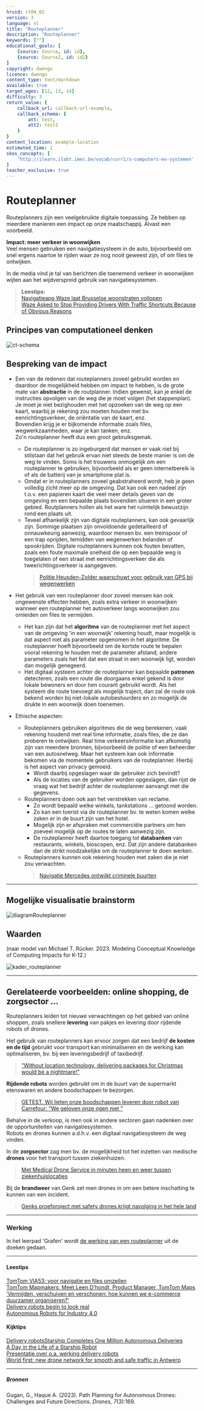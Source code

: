 ```yaml
---
hruid: ct04_02
version: 3
language: nl
title: "Routeplanner"
description: "Routeplanner"
keywords: [""]
educational_goals: [
    {source: Source, id: id}, 
    {source: Source2, id: id2}
]
copyright: dwengo
licence: dwengo
content_type: text/markdown
available: true
target_ages: [12, 13, 14]
difficulty: 3
return_value: {
    callback_url: callback-url-example,
    callback_schema: {
        att: test,
        att2: test2
    }
}
content_location: example-location
estimated_time: 1
skos_concepts: [
    'http://ilearn.ilabt.imec.be/vocab/curr1/s-computers-en-systemen'
]
teacher_exclusive: true
---
```

# Routeplanner

Routeplanners zijn een veelgebruikte digitale toepassing. Ze hebben op meerdere manieren een impact op onze maatschappij.
Alvast een voorbeeld.

**Impact: meer verkeer in woonwijken**<br>
Veel mensen gebruiken een navigatiesysteem in de auto, bijvoorbeeld om snel ergens naartoe te rijden waar ze nog nooit geweest zijn, of om files te ontwijken.

In de media vind je tal van berichten die toenemend verkeer in woonwijken wijten aan het wijdverspreid gebruik van navigatiesystemen.

> **Leestips:**<br>
> [Navigatieapp Waze laat Brusselse woonstraten vollopen](https://www.bruzz.be/analyse/navigatieapp-waze-laat-brusselse-woonstraten-vollopen-2019-09-18)<br>
> [Waze Asked to Stop Providing Drivers With Traffic Shortcuts Because of Obvious Reasons](https://www.autoevolution.com/news/waze-asked-to-stop-providing-drivers-with-traffic-shortcuts-because-of-obvious-reasons-215490.html)

## Principes van computationeel denken

![ct-schema](@learning-object/m_ct04_02/nl/3)
 
## Bespreking van de impact

-  Een van de redenen dat routeplanners zoveel gebruikt worden en daardoor de mogelijkheid hebben om impact te hebben, is de grote mate van **abstractie** in de routplanner. Indien gewenst, kan je enkel de instructies opvolgen van de weg die je moet volgen (het stappenplan). Je moet je niet bezighouden met het opzoeken van de weg op een kaart, waarbij je rekening zou moeten houden met bv. eenrichtingsverkeer, de oriëntatie van de kaart, enz. <br> Bovendien krijg je er bijkomende informatie zoals files, wegwerkzaamheden, waar je kan tanken, enz. <br> Zo'n routeplanner heeft dus een groot gebruiksgemak.
    - De routeplanner is zo ingeburgerd dat mensen er vaak niet bij stilstaan dat het gebruik ervan niet steeds de beste manier is om de weg te vinden. Soms is het trouwens onmogelijk om een routeplanner te gebruiken, bijvoorbeeld als er geen internetbereik is of als de batterij van je smartphone plat is.
    - Omdat er in routeplanners zoveel geabstraheerd wordt, heb je geen volledig zicht meer op de omgeving. Dat kan ook een nadeel zijn t.o.v. een papieren kaart die veel meer details geven van de omgeving en een bepaalde plaats bovendien situeren in een groter gebied. Routplanners hollen als het ware het ruimtelijk bewustzijn rond een plaats uit. 
    - Teveel afhankelijk zijn van digitale routeplanners, kan ook gevaarlijk zijn. Sommige plaatsen zijn onvoldoende gedetailleerd of onnauwkeurig aanwezig, waardoor mensen bv. een treinspoor of een trap oprijden, temidden van wegenwerken belanden of spookrijden. Digitale routeplanners kunnen ook fouten bevatten, zoals een foute maximale snelheid die op een bepaalde weg is toegelaten of een straat met eenrichtingsverkeer die als tweerichtingsverkeer is aangegeven.
      > [Politie Heusden-Zolder waarschuwt voor gebruik van GPS bij wegenwerken](https://www.vrt.be/vrtnws/nl/2021/09/23/politie-heusden-zolder-waarschuwt-voor-gebruik-van-gps-bij-wegen/)

-  Het gebruik van een routeplanner door zoveel mensen kan ook ongewenste effecten hebben, zoals extra verkeer in woonwijken wanneer een routeplanner het autoverkeer langs woonwijken zou omleiden om files te vermijden.
    - Het kan zijn dat het **algoritme** van de routeplanner met het aspect van de omgeving 'in een woonwijk' rekening houdt, maar mogelijk is dat aspect niet als parameter opgenomen in het algoritme. De routeplanner hoeft bijvoorbeeld om de kortste route te bepalen vooral rekening te houden met de parameter afstand; andere parameters zoals het feit dat een straat in een woonwijk ligt, worden dan mogelijk genegeerd.
    - Het digitaal systeem achter de routeplanner kan bepaalde **patronen** detecteren, zoals een route die doorgaans enkel gekend is door lokale bewoners en door hen courant gebruikt wordt. Als het systeem die route toevoegt als mogelijk traject, dan zal de route ook bekend worden bij niet-lokale autobestuurders en zo mogelijk de drukte in een woonwijk doen toenemen.

- Ethische aspecten:
    - Routeplanners gebruiken algoritmes die de weg berekenen, vaak rekening houdend met real time informatie, zoals files, die ze dan proberen te ontwijken. Real time verkeersinformatie kan afkomstig zijn van meerdere bronnen, bijvoorbeeld de politie of een beheerder van een autosnelweg. Maar het systeem kan ook informatie bekomen via de momentele gebruikers van de routeplanner. Hierbij is het aspect van privacy gemoeid. 
        - Wordt daarbij opgeslagen waar de gebruiker zich bevindt?
        - Als de locaties van de gebruiker worden opgeslagen, dan rijst de vraag wat het bedrijf achter de routeplanner aanvangt met die gegevens.
    - Routeplanners doen ook aan het verstrekken van reclame. 
        - Zo wordt bepaald welke winkels, tankstations ... getoond worden.
        - Zo kan een toerist via de routeplanner bv. te weten komen welke zaken er in de buurt zijn van het hotel.
        - Mogelijk zijn er afspraken met commerciële partners om hen zoeveel mogelijk op de routes te laten aanwezig zijn.
        - De routeplanner heeft daartoe toegang tot **databanken** van restaurants, winkels, bioscopen, enz. Dat zijn andere databanken dan de strikt noodzakelijke om de routeplanner te doen werken. 
    - Routeplanners kunnen ook rekening houden met zaken die je niet zou verwachten.
      > [Navigatie Mercedes ontwijkt criminele buurten](https://www.ad.nl/auto/navigatie-mercedes-ontwijkt-criminele-buurten~a48a4169/)<br>
-------------------------------
## Mogelijke visualisatie brainstorm

![diagramRouteplanner](https://github.com/dwengovzw/learning_content/assets/48352335/ef14cb37-92e5-45e5-9215-6b19a9abb1a5)

## Waarden 
(naar model van Michael T. Rücker. 2023. Modeling Conceptual Knowledge of Computing Impacts for K-12.)

![kader_routeplanner](https://github.com/dwengovzw/learning_content/assets/48352335/12e7ac98-7361-4bd6-8b3c-51e42ad66e8b)

-----

## Gerelateerde voorbeelden: online shopping, de zorgsector ...

Routeplanners leiden tot nieuwe verwachtingen op het gebied van online shoppen, zoals snellere **levering** van pakjes en levering door rijdende robots of drones. 

Het gebruik van routeplanners kan ervoor zorgen dat een bedrijf **de kosten en de tijd** gebruikt voor transport kan minimaliseren en de werking kan optimaliseren, bv. bij een leveringsbedrijf of taxibedrijf.
> ["Without location technology, delivering packages for Christmas would be a nightmare!"](https://www.here.com/learn/blog/last-mile-holiday-season-2021)

**Rijdende robots** worden gebruikt om in de buurt van de supermarkt etenswaren en andere boodschappen te bezorgen.
> [GETEST. Wij lieten onze boodschappen leveren door robot van Carrefour: “We geloven onze ogen niet ”](https://www.nieuwsblad.be/cnt/dmf20230726_96924324)

Behalve in de verkoop, is men ook in andere sectoren gaan nadenken over de opportuniteiten van navigatiesystemen.<br> Robots en drones kunnen a.d.h.v. een digitaal navigatiesysteem de weg vinden.

In de **zorgsector** zag men bv. de mogelijkheid tot het inzetten van medische **drones** voor het transport tussen ziekenhuizen.  
> [Met Medical Drone Service in minuten heen en weer tussen ziekenhuislocaties](https://www.antoniusziekenhuis.nl/nieuwsoverzicht/met-medical-drone-service-minuten-heen-en-weer-tussen-ziekenhuislocaties-0)<br>

Bij de **brandweer** van Genk zet men drones in om een betere inschatting te kunnen van een incident.
> [Genks proefproject met safety drones krijgt navolging in het hele land](https://www.vrt.be/vrtnws/nl/2023/03/14/genks-proefproject-met-safety-drones-krijgt-navolging-in-het-hel/)<br>

-----------------------------
### Werking 
In het leerpad 'Grafen' wordt [de werking van een routeplanner](https://www.dwengo.org/backend/api/learningObject/getWrapped?hruid=aiz_routeplanner&version=3&language=nl) uit de doeken gedaan.

-----------------------------
#### Leestips

[TomTom VIA53: voor navigatie en files omzeilen](https://www.intogadgets.nl/tomtom-via53-voor-navigatie-en-files-omzeilen/)<br>
[TomTom Mapmakers: Meet Leen D’hondt, Product Manager, TomTom Maps](https://developer.tomtom.com/blog/spotlight/tomtom-mapmakers-meet-leen-dhondt-product-manager-tomtom-maps/)<br>
[‘Vermijden, verschuiven en verschonen: hoe kunnen we e-commerce duurzamer organiseren?’](https://www.knack.be/nieuws/vermijden-verschuiven-en-verschonen-hoe-kunnen-we-e-commerce-duurzamer-organiseren/)<br>
[Delivery robots begin to look real](https://www.gpsworld.com/delivery-robots-begin-to-look-real/)<br>
[Autonomous Robots for Industry 4.0](https://starshipdeliveries.com/industry/)

#### Kijktips

[Delivery robotsStarship Completes One Million Autonomous Deliveries](https://youtu.be/tQZWe1JFR9g)<br>
[A Day in the Life of a Starship Robot](https://youtu.be/Z417CncwQsg)<br>
[Presentatie over o.a. werking delivery robots](https://youtu.be/6rq6Hx0PRAc)<br>
[World first: new drone network for smooth and safe traffic in Antwerp](https://youtu.be/w3bzDc5pEq0)

-----
##### Bronnen
Gugan, G., Haque A. (2023). Path Planning for Autonomous Drones: Challenges and Future Directions. *Drones, 7*(3):169. 
